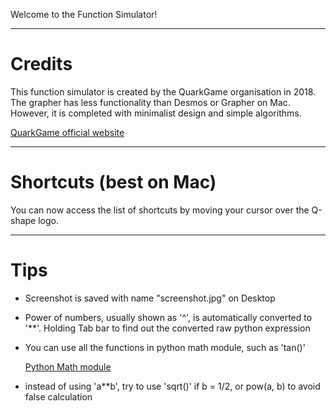 Welcome to the Function Simulator!

***

# Credits
This function simulator is created by the QuarkGame organisation in 2018.
The grapher has less functionality than Desmos or Grapher on Mac.
However, it is completed with minimalist design and simple algorithms.

[QuarkGame official website](https://jiziao6.wixsite.com/quarkgame)

***

# Shortcuts (best on Mac)
You can now access the list of shortcuts by moving your cursor over the Q-shape logo.

***

# Tips
* Screenshot is saved with name "screenshot.jpg" on Desktop
* Power of numbers, usually shown as '^', is automatically converted to '\*\*'. Holding Tab bar to find out the converted raw python expression
* You can use all the functions in python math module, such as 'tan()'

  [Python Math module](https://docs.python.org/3/library/math.html)

* instead of using 'a\*\*b', try to use 'sqrt()' if b = 1/2, or pow(a, b) to avoid false calculation
